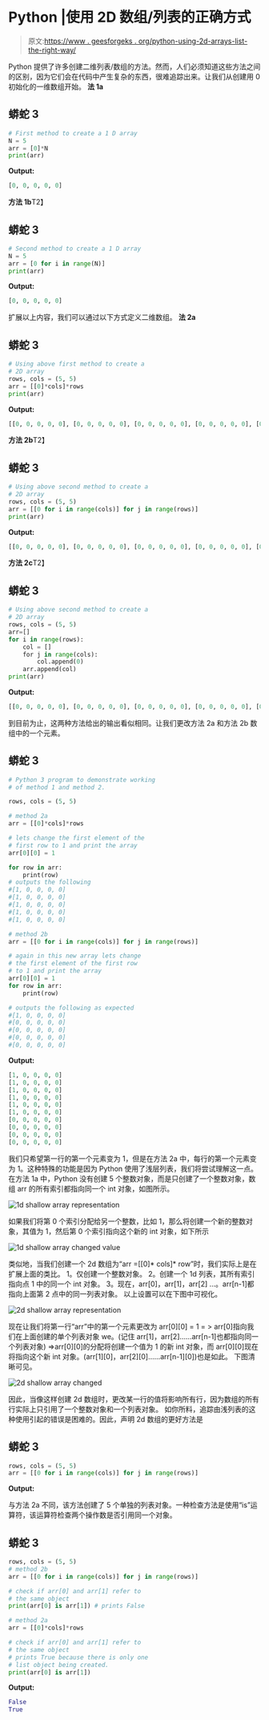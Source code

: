 # Python |使用 2D 数组/列表的正确方式

> 原文:[https://www . geesforgeks . org/python-using-2d-arrays-list-the-right-way/](https://www.geeksforgeeks.org/python-using-2d-arrays-lists-the-right-way/)

Python 提供了许多创建二维列表/数组的方法。然而，人们必须知道这些方法之间的区别，因为它们会在代码中产生复杂的东西，很难追踪出来。让我们从创建用 0 初始化的一维数组开始。
**法 1a**

## 蟒蛇 3

```py
# First method to create a 1 D array
N = 5
arr = [0]*N
print(arr)
```

**Output:** 

```py
[0, 0, 0, 0, 0]
```

**方法 1b**T2】

## 蟒蛇 3

```py
# Second method to create a 1 D array
N = 5
arr = [0 for i in range(N)]
print(arr)
```

**Output:** 

```py
[0, 0, 0, 0, 0]
```

扩展以上内容，我们可以通过以下方式定义二维数组。
**法 2a**

## 蟒蛇 3

```py
# Using above first method to create a
# 2D array
rows, cols = (5, 5)
arr = [[0]*cols]*rows
print(arr)
```

**Output:** 

```py
[[0, 0, 0, 0, 0], [0, 0, 0, 0, 0], [0, 0, 0, 0, 0], [0, 0, 0, 0, 0], [0, 0, 0, 0, 0]]
```

**方法 2b**T2】

## 蟒蛇 3

```py
# Using above second method to create a
# 2D array
rows, cols = (5, 5)
arr = [[0 for i in range(cols)] for j in range(rows)]
print(arr)
```

**Output:** 

```py
[[0, 0, 0, 0, 0], [0, 0, 0, 0, 0], [0, 0, 0, 0, 0], [0, 0, 0, 0, 0], [0, 0, 0, 0, 0]]
```

**方法 2c**T2】

## 蟒蛇 3

```py
# Using above second method to create a
# 2D array
rows, cols = (5, 5)
arr=[]
for i in range(rows):
    col = []
    for j in range(cols):
        col.append(0)
    arr.append(col)
print(arr)
```

**Output:** 

```py
[[0, 0, 0, 0, 0], [0, 0, 0, 0, 0], [0, 0, 0, 0, 0], [0, 0, 0, 0, 0], [0, 0, 0, 0, 0]]
```

到目前为止，这两种方法给出的输出看似相同。让我们更改方法 2a 和方法 2b 数组中的一个元素。

## 蟒蛇 3

```py
# Python 3 program to demonstrate working
# of method 1 and method 2.

rows, cols = (5, 5)

# method 2a
arr = [[0]*cols]*rows

# lets change the first element of the
# first row to 1 and print the array
arr[0][0] = 1

for row in arr:
    print(row)
# outputs the following
#[1, 0, 0, 0, 0]
#[1, 0, 0, 0, 0]
#[1, 0, 0, 0, 0]
#[1, 0, 0, 0, 0]
#[1, 0, 0, 0, 0]

# method 2b
arr = [[0 for i in range(cols)] for j in range(rows)]

# again in this new array lets change
# the first element of the first row
# to 1 and print the array
arr[0][0] = 1
for row in arr:
    print(row)

# outputs the following as expected
#[1, 0, 0, 0, 0]
#[0, 0, 0, 0, 0]
#[0, 0, 0, 0, 0]
#[0, 0, 0, 0, 0]
#[0, 0, 0, 0, 0]
```

**Output:** 

```py
[1, 0, 0, 0, 0]
[1, 0, 0, 0, 0]
[1, 0, 0, 0, 0]
[1, 0, 0, 0, 0]
[1, 0, 0, 0, 0]
[1, 0, 0, 0, 0]
[0, 0, 0, 0, 0]
[0, 0, 0, 0, 0]
[0, 0, 0, 0, 0]
[0, 0, 0, 0, 0]
```

我们只希望第一行的第一个元素变为 1，但是在方法 2a 中，每行的第一个元素变为 1。这种特殊的功能是因为 Python 使用了浅层列表，我们将尝试理解这一点。
在方法 1a 中，Python 没有创建 5 个整数对象，而是只创建了一个整数对象，数组 arr 的所有索引都指向同一个 int 对象，如图所示。

![1d shallow array representation](img/e93f226f35fe59d90e4d6f08aac797e7.png)

如果我们将第 0 个索引分配给另一个整数，比如 1，那么将创建一个新的整数对象，其值为 1，然后第 0 个索引指向这个新的 int 对象，如下所示

![1d shallow array changed value](img/95cee591403093278bcd328e8e4420d4.png)

类似地，当我们创建一个 2d 数组为“arr =[[0]* cols]* row”时，我们实际上是在扩展上面的类比。
1。仅创建一个整数对象。
2。创建一个 1d 列表，其所有索引指向点 1 中的同一个 int 对象。
3。现在，arr[0]，arr[1]，arr[2] …。arr[n-1]都指向上面第 2 点中的同一列表对象。
以上设置可以在下图中可视化。

![2d shallow array representation](img/3b9650e528bf15d1e12c8bb0d1abae18.png)

现在让我们将第一行“arr”中的第一个元素更改为
arr[0][0] = 1
= > arr[0]指向我们在上面创建的单个列表对象 we。(记住 arr[1]，arr[2]……arr[n-1]也都指向同一个列表对象)
=>arr[0][0]的分配将创建一个值为 1 的新 int 对象，而 arr[0][0]现在将指向这个新 int 对象。(arr[1][0]，arr[2][0]……arr[n-1][0])也是如此。
下图清晰可见。

![2d shallow array changed ](img/be3d05fffe97f8d7fd300f2b19b4676d.png)

因此，当像这样创建 2d 数组时，更改某一行的值将影响所有行，因为数组的所有行实际上只引用了一个整数对象和一个列表对象。
如你所料，追踪由浅列表的这种使用引起的错误是困难的。因此，声明 2d 数组的更好方法是

## 蟒蛇 3

```py
rows, cols = (5, 5)
arr = [[0 for i in range(cols)] for j in range(rows)]
```

**Output:** 

与方法 2a 不同，该方法创建了 5 个单独的列表对象。一种检查方法是使用“is”运算符，该运算符检查两个操作数是否引用同一个对象。

## 蟒蛇 3

```py
rows, cols = (5, 5)
# method 2b
arr = [[0 for i in range(cols)] for j in range(rows)]

# check if arr[0] and arr[1] refer to
# the same object
print(arr[0] is arr[1]) # prints False

# method 2a
arr = [[0]*cols]*rows

# check if arr[0] and arr[1] refer to
# the same object
# prints True because there is only one
# list object being created.
print(arr[0] is arr[1])
```

**Output:** 

```py
False
True
```